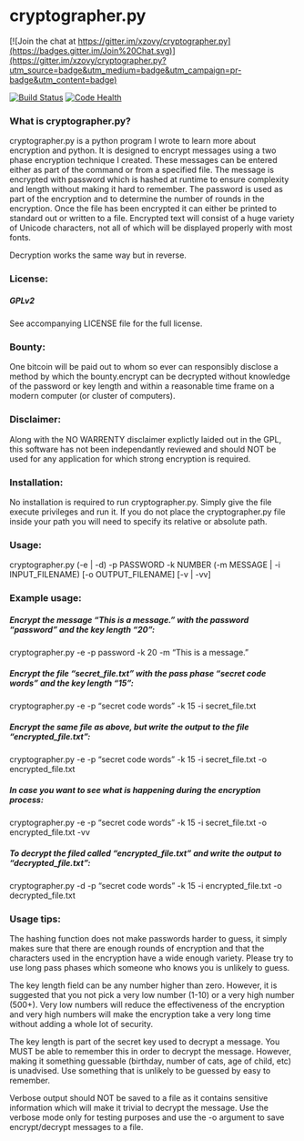 cryptographer.py
================

[![Join the chat at https://gitter.im/xzovy/cryptographer.py](https://badges.gitter.im/Join%20Chat.svg)](https://gitter.im/xzovy/cryptographer.py?utm_source=badge&utm_medium=badge&utm_campaign=pr-badge&utm_content=badge)

[![Build Status](https://travis-ci.org/xzovy/cryptographer.py.svg?branch=master)](https://travis-ci.org/xzovy/cryptographer.py) [![Code Health](https://landscape.io/github/xzovy/cryptographer.py/master/landscape.svg?style=flat)](https://landscape.io/github/xzovy/cryptographer.py/master)

### What is cryptographer.py?

cryptographer.py is a python program I wrote to learn more about encryption and python.
It is designed to encrypt messages using a two phase encryption technique I
created. These messages can be entered either as part of the command or from a specified
file. The message is encrypted with password which is hashed at runtime to ensure
complexity and length without making it hard to remember. The password is used as part
of the encryption and to determine the number of rounds in the encryption. Once the file
has been encrypted it can either be printed to standard out or written to a file. Encrypted
text will consist of a huge variety of Unicode characters, not all of which will be displayed
properly with most fonts.

Decryption works the same way but in reverse.

###  License:
##### GPLv2

See accompanying LICENSE file for the full license.

### Bounty:

One bitcoin will be paid out to whom so ever can responsibly disclose a method by which the 
bounty.encrypt can be decrypted without knowledge of the password or key length and within a
reasonable time frame on a modern computer (or cluster of computers).  

### Disclaimer:

Along with the NO WARRENTY disclaimer explictly laided out in the GPL, this software
has not been independantly reviewed and should NOT be used for any application for which
strong encryption is required.

### Installation:

No installation is required to run cryptographer.py. Simply give the file execute privileges
and run it. If you do not place the cryptographer.py file inside your path you will need to
specify its relative or absolute path.

### Usage:

cryptographer.py (-e | -d) -p PASSWORD -k NUMBER (-m MESSAGE | -i INPUT_FILENAME) [-o OUTPUT_FILENAME] [-v | -vv]

### Example usage:

##### Encrypt the message “This is a message.” with the password “password” and the key length “20”:

cryptographer.py -e -p password -k 20 -m “This is a message.”


##### Encrypt the file “secret_file.txt” with the pass phase “secret code words” and the key length “15”:

cryptographer.py -e -p “secret code words” -k 15 -i secret_file.txt


##### Encrypt the same file as above, but write the output to the file “encrypted_file.txt”:

cryptographer.py -e -p “secret code words” -k 15 -i secret_file.txt -o encrypted_file.txt


##### In case you want to see what is happening during the encryption process:

cryptographer.py -e -p “secret code words” -k 15 -i secret_file.txt -o encrypted_file.txt -vv


##### To decrypt the filed called “encrypted_file.txt” and write the output to “decrypted_file.txt”:

cryptographer.py -d -p “secret code words” -k 15 -i encrypted_file.txt -o decrypted_file.txt

### Usage tips:

The hashing function does not make passwords harder to guess, it simply makes sure that there
are enough rounds of encryption and that the characters used in the encryption have a wide
enough variety. Please try to use long pass phases which someone who knows you is unlikely
to guess.

The key length field can be any number higher than zero. However, it is suggested that you
not pick a very low number (1-10) or a very high number (500+). Very low numbers will reduce
the effectiveness of the encryption and very high numbers will make the encryption take a
very long time without adding a whole lot of security.

The key length is part of the secret key used to decrypt a message. You MUST be able to
remember this in order to decrypt the message. However, making it something guessable
(birthday, number of cats, age of child, etc) is unadvised.
Use something that is unlikely to be guessed by easy to remember.

Verbose output should NOT be saved to a file as it contains sensitive information which will
make it trivial to decrypt the message. Use the verbose mode only for testing purposes and
use the -o argument to save encrypt/decrypt messages to a file.
